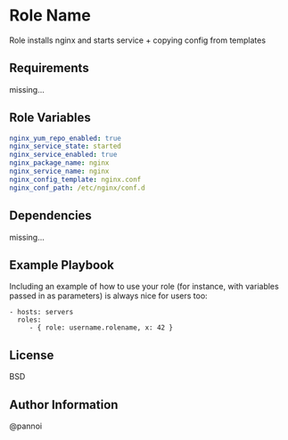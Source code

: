 Role Name
=========

Role installs nginx and starts service + copying config from templates

Requirements
------------

missing...

Role Variables
--------------

```yaml
nginx_yum_repo_enabled: true
nginx_service_state: started
nginx_service_enabled: true
nginx_package_name: nginx
nginx_service_name: nginx
nginx_config_template: nginx.conf
nginx_conf_path: /etc/nginx/conf.d
```

Dependencies
------------

missing...

Example Playbook
----------------

Including an example of how to use your role (for instance, with variables passed in as parameters) is always nice for users too:

    - hosts: servers
      roles:
         - { role: username.rolename, x: 42 }

License
-------

BSD

Author Information
------------------

@pannoi
